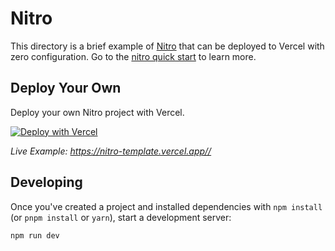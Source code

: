 # Nitro

This directory is a brief example of [Nitro](https://nitro.build/) that can be deployed to Vercel with zero configuration. Go to the [nitro quick start](https://nitro.unjs.io/guide#quick-start) to learn more.

## Deploy Your Own

Deploy your own Nitro project with Vercel.

[![Deploy with Vercel](https://vercel.com/button)](https://vercel.com/new/clone?repository-url=https://github.com/vercel/examples/tree/main/framework-boilerplates/nitro&template=nitro)

_Live Example: https://nitro-template.vercel.app//_

## Developing

Once you've created a project and installed dependencies with `npm install` (or `pnpm install` or `yarn`), start a development server:

```bash
npm run dev
```
